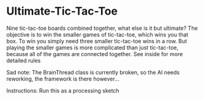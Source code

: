 Ultimate-Tic-Tac-Toe
====================

Nine tic-tac-toe boards combined together, what else is it but ultimate? The objective is to win the smaller games of tic-tac-toe, which wins you that box. To win you simply need three smaller tic-tac-toe wins in a row. But playing the smaller games is more complicated than just tic-tac-toe, because all of the games are connected together. See inside for more detailed rules

Sad note:
The BrainThread class is currently broken, so the AI needs reworking, the framework is there however...

Instructions:
Run this as a processing sketch
